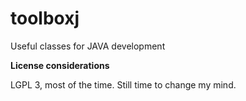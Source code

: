 # toolboxj
Useful classes for JAVA development

**License considerations**

LGPL 3, most of the time. Still time to change my mind.


